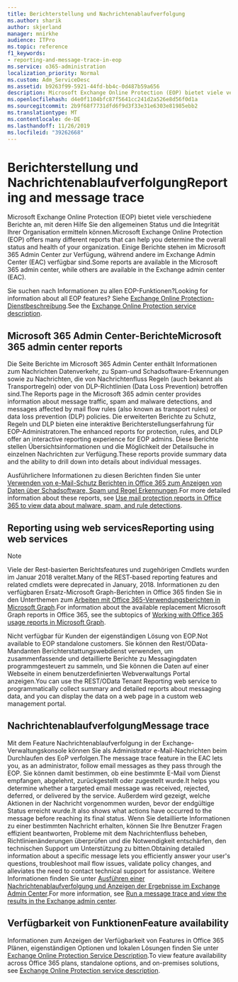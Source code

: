 ```yaml
---
title: Berichterstellung und Nachrichtenablaufverfolgung
ms.author: sharik
author: skjerland
manager: mnirkhe
audience: ITPro
ms.topic: reference
f1_keywords:
- reporting-and-message-trace-in-eop
ms.service: o365-administration
localization_priority: Normal
ms.custom: Adm_ServiceDesc
ms.assetid: b9263f99-5921-44fd-bb4c-0d487b59a656
description: Microsoft Exchange Online Protection (EOP) bietet viele verschiedene Berichte an, mit deren Hilfe Sie den allgemeinen Status und die Integrität Ihrer Organisation ermitteln können. Einige Berichte stehen im Microsoft 365 Admin Center zur Verfügung, während andere im Exchange Admin Center (EAC) verfügbar sind.
ms.openlocfilehash: d4e0f1104bfc87f5641cc241d2a526e8d56f0d1a
ms.sourcegitcommit: 2b9f68f7731dfd6f9d3f33e31e6303e81985ebb2
ms.translationtype: MT
ms.contentlocale: de-DE
ms.lasthandoff: 11/26/2019
ms.locfileid: "39262668"
---
```

# <a name="reporting-and-message-trace"></a><span data-ttu-id="7f006-104">Berichterstellung und Nachrichtenablaufverfolgung</span><span class="sxs-lookup"><span data-stu-id="7f006-104">Reporting and message trace</span></span>

<span data-ttu-id="7f006-105">Microsoft Exchange Online Protection (EOP) bietet viele verschiedene Berichte an, mit deren Hilfe Sie den allgemeinen Status und die Integrität Ihrer Organisation ermitteln können.</span><span class="sxs-lookup"><span data-stu-id="7f006-105">Microsoft Exchange Online Protection (EOP) offers many different reports that can help you determine the overall status and health of your organization.</span></span> <span data-ttu-id="7f006-106">Einige Berichte stehen im Microsoft 365 Admin Center zur Verfügung, während andere im Exchange Admin Center (EAC) verfügbar sind.</span><span class="sxs-lookup"><span data-stu-id="7f006-106">Some reports are available in the Microsoft 365 admin center, while others are available in the Exchange admin center (EAC).</span></span>

<span data-ttu-id="7f006-107">Sie suchen nach Informationen zu allen EOP-Funktionen?</span><span class="sxs-lookup"><span data-stu-id="7f006-107">Looking for information about all EOP features?</span></span> <span data-ttu-id="7f006-108">Siehe [Exchange Online Protection-Dienstbeschreibung](exchange-online-protection-service-description.md).</span><span class="sxs-lookup"><span data-stu-id="7f006-108">See the [Exchange Online Protection service description](exchange-online-protection-service-description.md).</span></span>

## <a name="microsoft-365-admin-center-reports"></a><span data-ttu-id="7f006-109">Microsoft 365 Admin Center-Berichte</span><span class="sxs-lookup"><span data-stu-id="7f006-109">Microsoft 365 admin center reports</span></span>

<span data-ttu-id="7f006-110">Die Seite Berichte im Microsoft 365 Admin Center enthält Informationen zum Nachrichten Datenverkehr, zu Spam-und Schadsoftware-Erkennungen sowie zu Nachrichten, die von Nachrichtenfluss Regeln (auch bekannt als Transportregeln) oder von DLP-Richtlinien (Data Loss Prevention) betroffen sind.</span><span class="sxs-lookup"><span data-stu-id="7f006-110">The Reports page in the Microsoft 365 admin center provides information about message traffic, spam and malware detections, and messages affected by mail flow rules (also known as transport rules) or data loss prevention (DLP) policies.</span></span> <span data-ttu-id="7f006-111">Die erweiterten Berichte zu Schutz, Regeln und DLP bieten eine interaktive Berichterstellungserfahrung für EOP-Administratoren.</span><span class="sxs-lookup"><span data-stu-id="7f006-111">The enhanced reports for protection, rules, and DLP offer an interactive reporting experience for EOP admins.</span></span> <span data-ttu-id="7f006-112">Diese Berichte stellen Übersichtsinformationen und die Möglichkeit der Detailsuche in einzelnen Nachrichten zur Verfügung.</span><span class="sxs-lookup"><span data-stu-id="7f006-112">These reports provide summary data and the ability to drill down into details about individual messages.</span></span>

<span data-ttu-id="7f006-113">Ausführlichere Informationen zu diesen Berichten finden Sie unter [Verwenden von e-Mail-Schutz Berichten in Office 365 zum Anzeigen von Daten über Schadsoftware, Spam und Regel Erkennungen](https://docs.microsoft.com/exchange/monitoring/use-mail-protection-reports).</span><span class="sxs-lookup"><span data-stu-id="7f006-113">For more detailed information about these reports, see [Use mail protection reports in Office 365 to view data about malware, spam, and rule detections](https://docs.microsoft.com/exchange/monitoring/use-mail-protection-reports).</span></span>

## <a name="reporting-using-web-services"></a><span data-ttu-id="7f006-114">Reporting using web services</span><span class="sxs-lookup"><span data-stu-id="7f006-114">Reporting using web services</span></span>

> [!NOTE]
> <span data-ttu-id="7f006-115">Viele der Rest-basierten Berichtsfeatures und zugehörigen Cmdlets wurden im Januar 2018 veraltet.</span><span class="sxs-lookup"><span data-stu-id="7f006-115">Many of the REST-based reporting features and related cmdlets were deprecated in January, 2018.</span></span> <span data-ttu-id="7f006-116">Informationen zu den verfügbaren Ersatz-Microsoft Graph-Berichten in Office 365 finden Sie in den Unterthemen zum [Arbeiten mit Office 365-Verwendungsberichten in Microsoft Graph](https://go.microsoft.com/fwlink/p/?LinkID=865135).</span><span class="sxs-lookup"><span data-stu-id="7f006-116">For information about the available replacement Microsoft Graph reports in Office 365, see the subtopics of [Working with Office 365 usage reports in Microsoft Graph](https://go.microsoft.com/fwlink/p/?LinkID=865135).</span></span>

<span data-ttu-id="7f006-117">Nicht verfügbar für Kunden der eigenständigen Lösung von EOP.</span><span class="sxs-lookup"><span data-stu-id="7f006-117">Not available to EOP standalone customers.</span></span> <span data-ttu-id="7f006-118">Sie können den Rest/OData-Mandanten Berichterstattungswebdienst verwenden, um zusammenfassende und detaillierte Berichte zu Messagingdaten programmgesteuert zu sammeln, und Sie können die Daten auf einer Webseite in einem benutzerdefinierten Webverwaltungs Portal anzeigen.</span><span class="sxs-lookup"><span data-stu-id="7f006-118">You can use the REST/OData Tenant Reporting web service to programmatically collect summary and detailed reports about messaging data, and you can display the data on a web page in a custom web management portal.</span></span>

## <a name="message-trace"></a><span data-ttu-id="7f006-119">Nachrichtenablaufverfolgung</span><span class="sxs-lookup"><span data-stu-id="7f006-119">Message trace</span></span>

<span data-ttu-id="7f006-120">Mit dem Feature Nachrichtenablaufverfolgung in der Exchange-Verwaltungskonsole können Sie als Administrator e-Mail-Nachrichten beim Durchlaufen des EoP verfolgen.</span><span class="sxs-lookup"><span data-stu-id="7f006-120">The message trace feature in the EAC lets you, as an administrator, follow email messages as they pass through the EOP.</span></span> <span data-ttu-id="7f006-121">Sie können damit bestimmen, ob eine bestimmte E-Mail vom Dienst empfangen, abgelehnt, zurückgestellt oder zugestellt wurde.</span><span class="sxs-lookup"><span data-stu-id="7f006-121">It helps you determine whether a targeted email message was received, rejected, deferred, or delivered by the service.</span></span> <span data-ttu-id="7f006-122">Außerdem wird gezeigt, welche Aktionen in der Nachricht vorgenommen wurden, bevor der endgültige Status erreicht wurde.</span><span class="sxs-lookup"><span data-stu-id="7f006-122">It also shows what actions have occurred to the message before reaching its final status.</span></span> <span data-ttu-id="7f006-123">Wenn Sie detaillierte Informationen zu einer bestimmten Nachricht erhalten, können Sie Ihre Benutzer Fragen effizient beantworten, Probleme mit dem Nachrichtenfluss beheben, Richtlinienänderungen überprüfen und die Notwendigkeit entschärfen, den technischen Support um Unterstützung zu bitten.</span><span class="sxs-lookup"><span data-stu-id="7f006-123">Obtaining detailed information about a specific message lets you efficiently answer your user's questions, troubleshoot mail flow issues, validate policy changes, and alleviates the need to contact technical support for assistance.</span></span> <span data-ttu-id="7f006-124">Weitere Informationen finden Sie unter [Ausführen einer Nachrichtenablaufverfolgung und Anzeigen der Ergebnisse im Exchange Admin Center](https://docs.microsoft.com/exchange/monitoring/trace-an-email-message/run-a-message-trace-and-view-results).</span><span class="sxs-lookup"><span data-stu-id="7f006-124">For more information, see [Run a message trace and view the results in the Exchange admin center](https://docs.microsoft.com/exchange/monitoring/trace-an-email-message/run-a-message-trace-and-view-results).</span></span>

## <a name="feature-availability"></a><span data-ttu-id="7f006-125">Verfügbarkeit von Funktionen</span><span class="sxs-lookup"><span data-stu-id="7f006-125">Feature availability</span></span>

<span data-ttu-id="7f006-126">Informationen zum Anzeigen der Verfügbarkeit von Features in Office 365 Plänen, eigenständigen Optionen und lokalen Lösungen finden Sie unter [Exchange Online Protection Service Description](exchange-online-protection-service-description.md).</span><span class="sxs-lookup"><span data-stu-id="7f006-126">To view feature availability across Office 365 plans, standalone options, and on-premises solutions, see [Exchange Online Protection service description](exchange-online-protection-service-description.md).</span></span>
